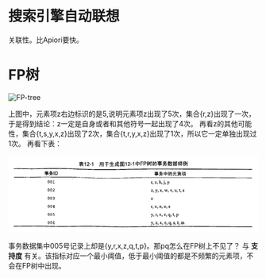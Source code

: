 # 搜索引擎自动联想
关联性。比Apiori要快。

# FP树
![FP-tree](./~imgs/FP树.png)

上图中，元素项z右边标识的是5,说明元素项z出现了5次，集合{r,z}出现了一次，于是得到结论：z一定是自身或者和其他符号一起出现了4次。
再看z的其他可能性，集合{t,s,y,x,z}出现了2次，集合{t,r,y,x,z}出现了1次，所以它一定单独出现过1次。
再看下表：

![FP-table](./~imgs/生成FP树的事务数据样例.png)

事务数据集中005号记录上却是{y,r,x,z,q,t,p}。那pq怎么在FP树上不见了？
与 **支持度** 有关。该指标对应一个最小阈值，低于最小阈值的都是不频繁的元素项，不会在FP树中出现。

